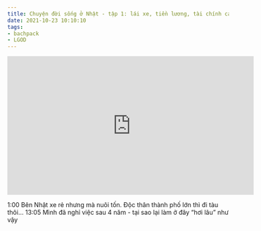 ```yaml
---
title: Chuyện đời sống ở Nhật - tập 1: lái xe, tiền lương, tài chính cá nhân... 
date: 2021-10-23 10:10:10
tags:
- bachpack
- LGOD
---
```


<iframe width="560" height="315" src="https://www.youtube.com/embed/hDElfnm5trQ" title="YouTube video player" frameborder="0" allow="accelerometer; autoplay; clipboard-write; encrypted-media; gyroscope; picture-in-picture" allowfullscreen></iframe>

<!-- more -->

1:00 Bên Nhật xe rẻ nhưng mà nuôi tốn. Độc thân thành phố lớn thì đi tàu thôi…
13:05 Mình đã nghỉ việc sau 4 năm - tại sao lại làm ở đây “hơi lâu” như vậy
